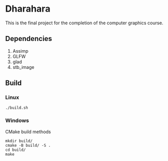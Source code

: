 # Dharahara
This is the final project for the completion of the computer graphics course.

## Dependencies
1. Assimp
2. GLFW
3. glad
4. stb_image

## Build

### Linux
```
./build.sh
```

### Windows
CMake build methods

```
mkdir build/
cmake -B build/ -S .
cd build/
make
```
